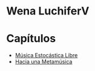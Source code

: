 # Wena LuchiferV

# Capítulos
* [Música Estocástica Libre](contenidos/1_musica_estocastica_libre.md)
* [Hacia una Metamúsica](contenidos/metamusica.md)